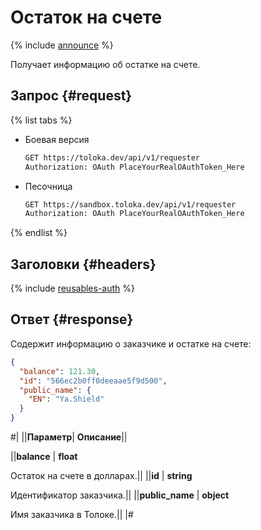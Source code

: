 # Остаток на счете

{% include [announce](../_includes/announce.md) %}

Получает информацию об остатке на счете.

## Запрос {#request}

{% list tabs %}

- Боевая версия

    ```bash
    GET https://toloka.dev/api/v1/requester
    Authorization: OAuth PlaceYourRealOAuthToken_Here
    ```

- Песочница

    ```bash
    GET https://sandbox.toloka.dev/api/v1/requester
    Authorization: OAuth PlaceYourRealOAuthToken_Here
    ```

{% endlist %}

## Заголовки {#headers}

{% include [reusables-auth](../_includes/reusables/id-reusables/auth.md) %}

## Ответ {#response}

Содержит информацию о заказчике и остатке на счете:

```json
{
  "balance": 121.30,
  "id": "566ec2b0ff0deeaae5f9d500",
  "public_name": {
    "EN": "Ya.Shield"
  }
}
```

#|
||**Параметр**| **Описание**||

||**balance** | **float**

Остаток на счете в долларах.||
||**id** | **string**

Идентификатор заказчика.||
||**public_name** | **object**

Имя заказчика в Толоке.||
|#